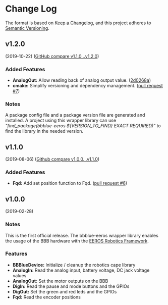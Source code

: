 # Change Log

The format is based on [Keep a Changelog](https://keepachangelog.com/en/1.0.0/),
and this project adheres to [Semantic Versioning](https://semver.org/spec/v2.0.0.html).


## v1.2.0
(2019-10-22) ([GitHub compare v1.1.0...v1.2.0](https://github.com/eeros-project/bbblue-eeros/compare/v1.1.0...v1.2.0))

### Added Features
* **AnalogOut:** Allow reading back of analog output value. ([2d0268a](https://github.com/eeros-project/bbblue-eeros/commit/2d0268a04e3c4df49c087f609da2e8aade722a60))
* **cmake:** Simplify versioning and dependency management. ([pull request #7](https://github.com/eeros-project/bbblue-eeros/pull/7))

### Notes
A package config file and a package version file are generated and installed. A project using this wrapper library can use *"find_package(bbblue-eeros ${VERSION_TO_FIND} EXACT REQUIRED)"* to find the library in the needed version.


## v1.1.0
(2019-08-06) ([Github compare v1.0.0...v1.1.0](https://github.com/eeros-project/bbblue-eeros/compare/v1.0.0...v1.1.0))

### Added Features
* **Fqd:** Add set position function to Fqd. ([pull request #6](https://github.com/eeros-project/bbblue-eeros/pull/6))


## v1.0.0
(2019-02-28)

### Notes
This is the first official release. The bbblue-eeros wrapper library enables the
usage of the BBB hardware with the [EEROS Robotics Framework](http://eeros.org).

### Features
* **BBBlueDevice:** Initialize / cleanup the robotics cape library
* **AnalogIn:** Read the analog input, battery voltage, DC jack voltage values
* **AnalogOut:** Set the motor outputs on the BBB
* **DigIn:** Read the pause and mode buttons and the GPIOs
* **DigOut:** Set the green and red leds and the GPIOs
* **Fqd:** Read the encoder positions
